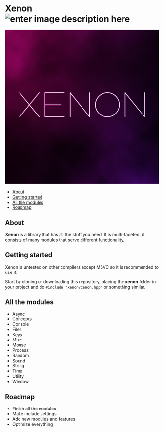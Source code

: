 # Xenon ![enter image description here](https://img.shields.io/github/license/AlienTheBetrayer/Xenon?color=blue)
![xenon-image](https://raw.githubusercontent.com/AlienTheBetrayer/Xenon/main/xenon.png)
- [About](#about)
- [Getting started](#getting-started)
- [All the modules](#all-the-modules)
- [Roadmap](#roadmap)
## About
**Xenon** is a library that has all the stuff you need. It is multi-faceted, it consists of many modules that serve different functionality.
## Getting started
Xenon is untested on other compilers except MSVC so it is recommended to use it.

Start by cloning or downloading this repository, placing the **xenon** folder in your project and do `#include "xenon/xenon.hpp"` or something similar.
## All the modules
- Async
- Concepts
- Console
- Files
- Keys
- Misc
- Mouse
- Process
- Random
- Sound
- String
- Time
- Utility
- Window
## Roadmap
- Finish all the modules
- Make include settings
- Add new modules and features
- Optimize everything
